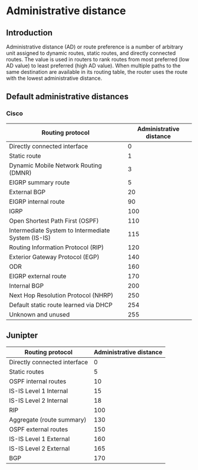 # Administrative distance

## Introduction

Administrative distance (AD) or route preference is a number of arbitrary unit assigned to dynamic routes, static routes, and directly connected routes. The value is used in routers to rank routes from most preferred (low AD value) to least preferred (high AD value). When multiple paths to the same destination are available in its routing table, the router uses the route with the lowest administrative distance.

## Default administrative distances

### Cisco

| Routing protocol                                   | Administrative distance |
| -------------------------------------------------- | ----------------------- |
| Directly connected interface                       | 0                       |
| Static route                                       | 1                       |
| Dynamic Mobile Network Routing (DMNR)              | 3                       |
| EIGRP summary route                                | 5                       |
| External BGP                                       | 20                      |
| EIGRP internal route                               | 90                      |
| IGRP                                               | 100                     |
| Open Shortest Path First (OSPF)                    | 110                     |
| Intermediate System to Intermediate System (IS-IS) | 115                     |
| Routing Information Protocol (RIP)                 | 120                     |
| Exterior Gateway Protocol (EGP)                    | 140                     |
| ODR                                                | 160                     |
| EIGRP external route                               | 170                     |
| Internal BGP                                       | 200                     |
| Next Hop Resolution Protocol (NHRP)                | 250                     |
| Default static route learned via DHCP              | 254                     |
| Unknown and unused                                 | 255                     |

## Junipter

| Routing protocol             | Administrative distance |
| ---------------------------- | ----------------------- |
| Directly connected interface | 0                       |
| Static routes                | 5                       |
| OSPF internal routes         | 10                      |
| IS-IS Level 1 Internal       | 15                      |
| IS-IS Level 2 Internal       | 18                      |
| RIP                          | 100                     |
| Aggregate (route summary)    | 130                     |
| OSPF external routes         | 150                     |
| IS-IS Level 1 External       | 160                     |
| IS-IS Level 2 External       | 165                     |
| BGP                          | 170                     |

